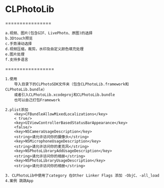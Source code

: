 # CLPhotoLib
================

    a.视频、图片(包含GIF、LivePhoto、原图)的选择
    b.3Dtouch预览
    c.手势滑动选择
    d.视频压缩，裁剪，水印及自定义颜色填充处理
    e.图片处理
    f.支持多语言
    
=================

    1.使用
        导入目录下的CLPhotoSDK文件夹（包含CLPhotoLib.framework和CLPhotoLib.bundle）
        或者引入CLPhotoLib.xcodeproj和CLPhotoLib.bundle
        也可以自己打包Framework

    2.plist添加
        <key>CFBundleAllowMixedLocalizations</key>
        < true/>
        <key>UIViewControllerBasedStatusBarAppearance</key>
        <false/>
        <key>NSCameraUsageDescription</key>
        <string>请允许访问你的摄像头</string>
        <key>NSMicrophoneUsageDescription</key>
        <string>请允许访问你的麦克风</string>
        <key>NSPhotoLibraryAddUsageDescription</key>
        <string>请允许访问你的相册</string>
        <key>NSPhotoLibraryUsageDescription</key>
        <string>请允许访问你的相册</string>

    3. CLPhotoLib中使用了category 在Other Linker Flags 添加 -ObjC、-all_load
    4.案例 跳跳App
